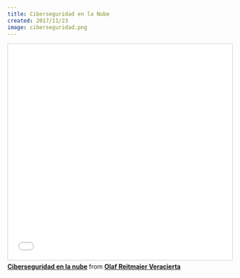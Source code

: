 ```yaml
---
title: Ciberseguridad en la Nube
created: 2017/11/23
image: ciberseguridad.png
---
```


<div class="text-center">
<iframe src="//www.slideshare.net/slideshow/embed_code/key/uqq7fwKam6WisA" width="595" height="485" frameborder="0" marginwidth="0" marginheight="0" scrolling="no" style="border:1px solid #CCC; border-width:1px; margin-bottom:5px; max-width: 100%;" allowfullscreen> </iframe> <div style="margin-bottom:5px"> <strong> <a href="//www.slideshare.net/olafrv/ciberseguridad-en-la-nube" title="Ciberseguridad en la nube" target="_blank">Ciberseguridad en la nube</a> </strong> from <strong><a href="https://www.slideshare.net/olafrv" target="_blank">Olaf Reitmaier Veracierta</a></strong> </div>
</div>
